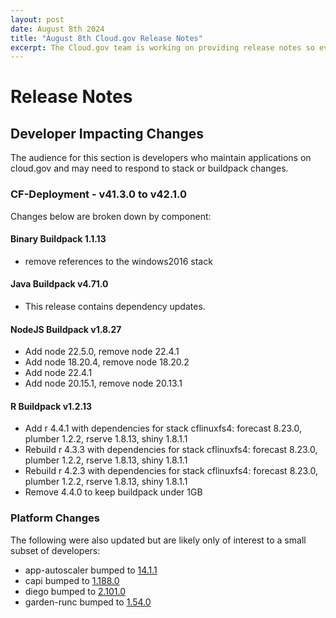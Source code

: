 ```yaml
---
layout: post
date: August 8th 2024
title: "August 8th Cloud.gov Release Notes"
excerpt: The Cloud.gov team is working on providing release notes so everyone can see new features and updates.
---
```


# Release Notes

## Developer Impacting Changes

The audience for this section is developers who maintain applications on cloud.gov and may need to respond to stack or buildpack changes.

### CF-Deployment - v41.3.0 to v42.1.0

Changes below are broken down by component:

#### Binary Buildpack 1.1.13

* remove references to the windows2016 stack

#### Java Buildpack v4.71.0

* This release contains dependency updates.


#### NodeJS Buildpack v1.8.27

* Add node 22.5.0, remove node 22.4.1
* Add node 18.20.4, remove node 18.20.2
* Add node 22.4.1
* Add node 20.15.1, remove node 20.13.1

#### R Buildpack v1.2.13

* Add r 4.4.1 with dependencies for stack cflinuxfs4: forecast 8.23.0, plumber 1.2.2, rserve 1.8.13, shiny 1.8.1.1
* Rebuild r 4.3.3 with dependencies for stack cflinuxfs4: forecast 8.23.0, plumber 1.2.2, rserve 1.8.13, shiny 1.8.1.1
* Rebuild r 4.2.3 with dependencies for stack cflinuxfs4: forecast 8.23.0, plumber 1.2.2, rserve 1.8.13, shiny 1.8.1.1 
* Remove 4.4.0 to keep buildpack under 1GB


### Platform Changes

The following were also updated but are likely only of interest to a small subset of developers:

* app-autoscaler bumped to [14.1.1](https://github.com/cloudfoundry/app-autoscaler-release/releases/tag/v14.1.1)
* capi bumped to [1.188.0](https://github.com/cloudfoundry/capi-release/releases/tag/1.188.0)
* diego bumped to [2.101.0](https://github.com/cloudfoundry/diego-release/releases/tag/v2.101.0)
* garden-runc bumped to [1.54.0](https://github.com/cloudfoundry/garden-runc-release/releases/tag/v1.54.0)
